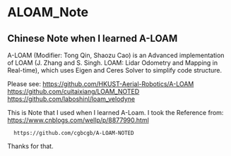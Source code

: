 # ALOAM_Note
Chinese Note when I learned A-LOAM
---
A-LOAM (Modifier: Tong Qin, Shaozu Cao) is an Advanced implementation of LOAM (J. Zhang and S. Singh. LOAM: Lidar Odometry and Mapping in Real-time), which uses Eigen and Ceres Solver to simplify code structure.  

Please see:
https://github.com/HKUST-Aerial-Robotics/A-LOAM   
https://github.com/cuitaixiang/LOAM_NOTED   
https://github.com/laboshinl/loam_velodyne

This is Note that I used when I learned A-Loam. 
I took the Reference from: 
      https://www.cnblogs.com/wellp/p/8877990.html 
      
      https://github.com/cgbcgb/A-LOAM-NOTED
     
Thanks for that.
